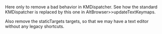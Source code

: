 Here only to remove a bad behavior in KMDispatcher. See how the standard KMDispatcher is replaced by this one in AltBrowser>>updateTextKeymaps.

Also remove the staticTargets targets, so that we may have a text editor without any legacy shortcuts.
